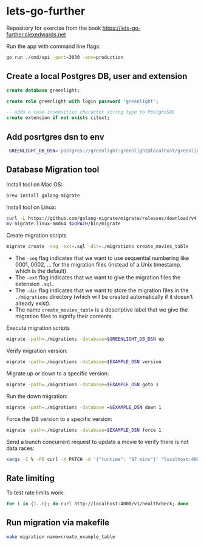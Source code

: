 # lets-go-further

Repository for exercise from the book https://lets-go-further.alexedwards.net

Run the app with command line flags:

```bash
go run ./cmd/api -port=3030 -env=production
```

## Create a local Postgres DB, user and extension

```sql
create database greenlight;

create role greenlight with login password 'greenlight';

-- adds a case-insensitive character string type to PostgreSQL
create extension if not exists citext;
```

## Add posrtgres dsn to env

```bash
 GREENLIGHT_DB_DSN='postgres://greenlight:greenlight@localhost/greenlight?sslmode=disable'
```

## Database Migration tool

Install tool on Mac OS:

```bash
brew install golang-migrate
```

Install tool on Linux:

```bash
curl -L https://github.com/golang-migrate/migrate/releases/download/v4.14.1/migrate.linux-amd64.tar.gz | tar xvz
mv migrate.linux-amd64 $GOPATH/bin/migrate
```

Create  migration scripts

```bash
migrate create -seq -ext=.sql -dir=./migrations create_movies_table
```

- The `-seq` flag indicates that we want to use sequential numbering like 0001, 0002, ... for the migration files (instead of a Unix timestamp, which is the default).
- The `-ext` flag indicates that we want to give the migration files the extension `.sql`. 
- The `-dir` flag indicates that we want to store the migration files in the `./migrations` directory (which will be created automatically if it doesn’t already exist).
- The name `create_movies_table` is a descriptive label that we give the migration files to signify their contents.

Execute migration scripts

```bash
migrate -path=./migrations -database=$GREENLIGHT_DB_DSN up
```

Verify migration version:

```bash
migrate -path=./migrations -database=$EXAMPLE_DSN version
```

Migrate up or down to a specific version:

```bash
migrate -path=./migrations -database=$EXAMPLE_DSN goto 1
```

Run the down migration:

```bash
migrate -path=./migrations -database =$EXAMPLE_DSN down 1
```

Force the DB version to a specific version:

```bash
migrate -path=./migrations -database=$EXAMPLE_DSN force 1
```

Send a bunch concurrent request to update a movie to verify there is not data races:

```bash
xargs -I % -P8 curl -X PATCH -d '{"runtime": "97 mins"}' "localhost:4000/v1/movies/4" < <(printf '%s\n' {1..8})
```

## Rate limiting

To test rate limits work:

```bash
for i in {1..6}; do curl http://localhost:4000/v1/healthcheck; done
```

## Run migration via makefile

```bash
make migration name=create_example_table
```